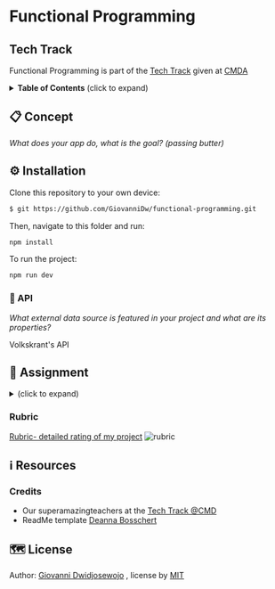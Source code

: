 # Functional Programming

## Tech Track

Functional Programming is part of the [Tech Track](https://github.com/cmda-tt) given at [CMDA](https://github.com/cmda)



<details>
  <summary><strong>Table of Contents</strong> (click to expand)</summary>

<!-- toc -->

- [Functional Programming](#functional-programming)
  - [Tech Track](#tech-track)
  - [📋 Concept](#-concept)
  - [⚙️ Installation](#️-installation)
    - [🐒 API](#-api)
  - [🏫 Assignment](#-assignment)
    - [Learning goals](#learning-goals)
    - [Week 1 - Data Opschonen 🐒](#week-1---data-opschonen-)
    - [Week 2 - title 🛠](#week-2---title-)
    - [Week 3 - title 🎁](#week-3---title-)
    - [Rubric](#rubric)
  - [ℹ️ Resources](#ℹ️-resources)
    - [Credits](#credits)
  - [🗺️ License](#️-license)

<!-- tocstop -->

</details>

## 📋 Concept

_What does your app do, what is the goal? (passing butter)_

## ⚙️ Installation

Clone this repository to your own device:

```zsh
$ git https://github.com/GiovanniDw/functional-programming.git
```

Then, navigate to this folder and run:

```zsh
npm install
```

To run the project:

```zsh
npm run dev
```

### 🐒 API

_What external data source is featured in your project and what are its properties?_

Volkskrant's API

## 🏫 Assignment

<details>
  <summary></strong> (click to expand)</summary>
In this course..

### Learning goals

-   _You can ..._
-   _You can ..._
-   _You can ..._

### Week 1 - Data Opschonen 🐒

Goal: `map()` & `filter()` & functional chains toepassen
--> hoe heb ik dit gedaan? --> verwijzing naar wiki, of inklappen?

### Week 2 - title 🛠

Goal: xxx

### Week 3 - title 🎁

Goal: xxx

</details>

### Rubric

[Rubric- detailed rating of my project](https://github.com/deannabosschert/functional-programming-2021/wiki/Rubric)
![rubric](https://github.com/deannabosschert/functional-programming-2021/blob/master/src/img/rubric.png)

## ℹ️ Resources

### Credits

-   Our superamazingteachers at the [Tech Track @CMD](https://github.com/cmda-tt/)
-   ReadMe template [Deanna Bosschert](https://github.com/deannabosschert)

## 🗺️ License

Author: [Giovanni Dwidjosewojo](https://github.com/deannabosschert) , license by
[MIT](https://github.com/GiovanniDw/functional-programming/blob/main/LICENSE)
